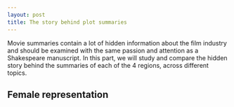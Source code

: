 ```yaml
---
layout: post
title: The story behind plot summaries
---
```


Movie summaries contain a lot of hidden information about the film industry and should be examined with the same passion and attention as a Shakespeare manuscript. 
In this part, we will study and compare the hidden story behind the summaries of each of the 4 regions, across different topics.

## Female representation

<html lang="en">
<head>
    <meta charset="UTF-8">
    <meta name="viewport" content="width=device-width, initial-scale=1.0">
    <title>Interactive Image Selector</title>
    <style>
        #imageContainer {
            text-align: center;
            margin-top: 20px;
        }

        #imageSelector {
            border-radius: 8px;
            padding: 8px;
            border: 1px solid #ccc;
        }

        .hidden {
            display: none;
        }
    </style>
</head>
<body>

<div id="imageContainer">
    <label for="imageSelector">Area: </label>
    <select id="imageSelector" onchange="showSelectedImage()">
        <option value="Asia">Asia</option>
        <option value="Europe">Europe</option>
        <option value="India">India</option>
        <option value="NorthernAmerica">Northern America</option>
    </select>

    <img id="Asia" src="images/flore.jpg" alt="Image 1">
    <img id="Europe" src="images/flore.jpg" alt="Image 2" class="hidden">
    <img id="India" src="images/flore.jpg" alt="Image 3" class="hidden">
    <img id="NorthernAmerica" src="images/flore.jpg" alt="Image 4" class="hidden">
</div>

<script>
    // Show the first image initially
    document.getElementById('Asia').classList.remove('hidden');

    function showSelectedImage() {
        // Hide all images
        var images = document.querySelectorAll('img');
        images.forEach(function (image) {
            image.classList.add('hidden');
        });

        // Show the selected image
        var selectedImageId = document.getElementById('imageSelector').value;
        var selectedImage = document.getElementById(selectedImageId);
        if (selectedImage) {
            selectedImage.classList.remove('hidden');
        }
    }
</script>

</body>
</html>

